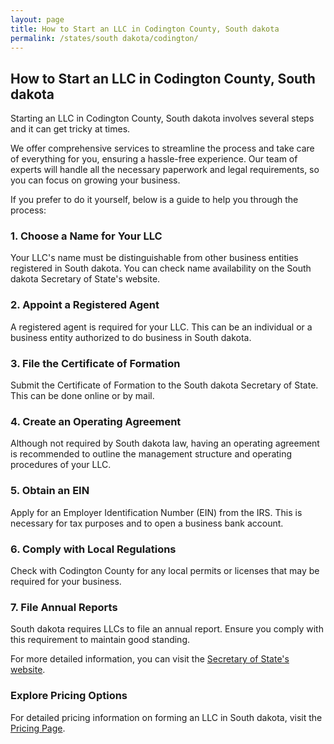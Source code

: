 ```yaml
---
layout: page
title: How to Start an LLC in Codington County, South dakota
permalink: /states/south dakota/codington/
---
```


<h2>How to Start an LLC in Codington County, South dakota</h2>

<p>Starting an LLC in Codington County, South dakota involves several steps and it can get tricky at times.</p>

<p>We offer comprehensive services to streamline the process and take care of everything for you, ensuring a hassle-free experience. Our team of experts will handle all the necessary paperwork and legal requirements, so you can focus on growing your business.</p>

<p>If you prefer to do it yourself, below is a guide to help you through the process:</p>

<h3>1. Choose a Name for Your LLC</h3>
<p>Your LLC's name must be distinguishable from other business entities registered in South dakota. You can check name availability on the South dakota Secretary of State's website.</p>

<h3>2. Appoint a Registered Agent</h3>
<p>A registered agent is required for your LLC. This can be an individual or a business entity authorized to do business in South dakota.</p>

<h3>3. File the Certificate of Formation</h3>
<p>Submit the Certificate of Formation to the South dakota Secretary of State. This can be done online or by mail.</p>

<h3>4. Create an Operating Agreement</h3>
<p>Although not required by South dakota law, having an operating agreement is recommended to outline the management structure and operating procedures of your LLC.</p>

<h3>5. Obtain an EIN</h3>
<p>Apply for an Employer Identification Number (EIN) from the IRS. This is necessary for tax purposes and to open a business bank account.</p>

<h3>6. Comply with Local Regulations</h3>
<p>Check with Codington County for any local permits or licenses that may be required for your business.</p>

<h3>7. File Annual Reports</h3>
<p>South dakota requires LLCs to file an annual report. Ensure you comply with this requirement to maintain good standing.</p>

<p>For more detailed information, you can visit the <a href="https://www.sos.south dakota.gov/">Secretary of State's website</a>.</p>

<h3>Explore Pricing Options</h3>
<p>For detailed pricing information on forming an LLC in South dakota, visit the <a href="{ '/new-pricing/' | relative_url }">Pricing Page</a>.</p>
